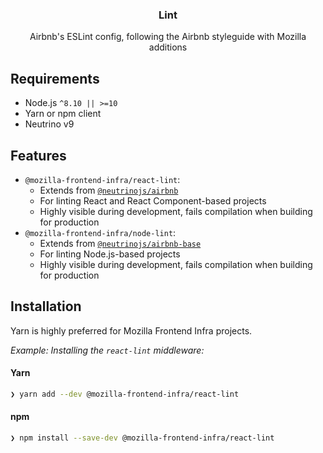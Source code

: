 <p align="center">
  <h3 align="center">Lint</h3>

  <p align="center">
    Airbnb's ESLint config, following the Airbnb styleguide with Mozilla additions
  </p>
</p>

## Requirements

- Node.js `^8.10 || >=10`
- Yarn or npm client
- Neutrino v9

## Features

- `@mozilla-frontend-infra/react-lint`:
  - Extends from [`@neutrinojs/airbnb`](https://master.neutrinojs.org/packages/airbnb)
  - For linting React and React Component-based projects
  - Highly visible during development, fails compilation when building for production
- `@mozilla-frontend-infra/node-lint`:
  - Extends from [`@neutrinojs/airbnb-base`](https://master.neutrinojs.org/packages/airbnb-base)
  - For linting Node.js-based projects
  - Highly visible during development, fails compilation when building for production
  
## Installation

Yarn is highly preferred for Mozilla Frontend Infra projects.

_Example: Installing the `react-lint` middleware:_

#### Yarn

```bash
❯ yarn add --dev @mozilla-frontend-infra/react-lint
```

#### npm

```bash
❯ npm install --save-dev @mozilla-frontend-infra/react-lint
```
